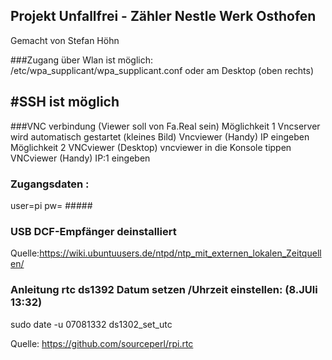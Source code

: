 ## Projekt Unfallfrei - Zähler Nestle Werk Osthofen
Gemacht von Stefan Höhn

###Zugang über Wlan ist möglich:
/etc/wpa_supplicant/wpa_supplicant.conf
oder am Desktop (oben rechts)

## #SSH ist möglich

###VNC verbindung (Viewer soll von Fa.Real sein)
Möglichkeit 1
Vncserver wird automatisch gestartet (kleines Bild)
Vncviewer (Handy) IP eingeben
Möglichkeit 2
VNCviewer (Desktop) vncviewer in die Konsole tippen
VNCviewer (Handy) IP:1 eingeben

### Zugangsdaten :
user=pi
pw= #####


### USB DCF-Empfänger  deinstalliert
Quelle:https://wiki.ubuntuusers.de/ntpd/ntp_mit_externen_lokalen_Zeitquellen/

### Anleitung rtc ds1392 Datum setzen /Uhrzeit einstellen: (8.JUli 13:32)

sudo date -u 07081332
ds1302_set_utc

Quelle: https://github.com/sourceperl/rpi.rtc
